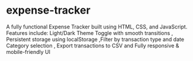 # expense-tracker
A fully functional Expense Tracker built using HTML, CSS, and JavaScript. Features include:  Light/Dark Theme Toggle with smooth transitions , Persistent storage using localStorage ,Filter by transaction type and date  Category selection , Export transactions to CSV  and Fully responsive &amp; mobile-friendly UI
